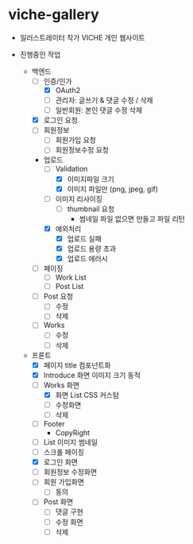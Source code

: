# viche-gallery
- 일러스트레이터 작가 VICHE 개인 웹사이트

- 진행중인 작업
  - 백엔드
    - [ ] 인증/인가
      - [x] OAuth2 
      - [ ] 관리자: 글쓰기 & 댓글 수정 / 삭제
      - [ ] 일반회원: 본인 댓글 수정 삭제
    - [x] 로그인 요청
    - [ ] 회원정보
      - [ ] 회원가입 요청
      - [ ] 회원정보수정 요청
    - 업로드
      - [ ] Validation
        - [x] 이미지파일 크기
        - [x] 이미지 파일만 (png, jpeg, gif)
      - [ ] 이미지 리사이징
        - [ ] thumbnail 요청
          - 썸네일 파일 없으면 만들고 파일 리턴
      - [x] 예외처리
        - [x] 업로드 실패
        - [x] 업로드 용량 초과
        - [x] 업로드 에러시
    - [ ] 페이징
      - [ ] Work List
      - [ ] Post List
    - [ ] Post 요청
      - [ ] 수정
      - [ ] 삭제
    - [ ] Works
      - [ ] 수정
      - [ ] 삭제
  - 프론트
    - [x] 페이지 title 컴포넌트화
    - [x] Introduce 화면 이미지 크기 동적
    - [ ] Works 화면
      - [x] 화면 List CSS 커스텀
      - [ ] 수정화면
      - [ ] 삭제
    - [ ] Footer
      - CopyRight
    - [ ] List 이미지 썸네일
    - [ ] 스크롤 페이징
    - [x] 로그인 화면
    - [ ] 회원정보 수정화면
    - [ ] 회원 가입화면
      - [ ] 동의
    - [ ] Post 화면
        - [ ] 댓글 구현
        - [ ] 수정 화면
        - [ ] 삭제